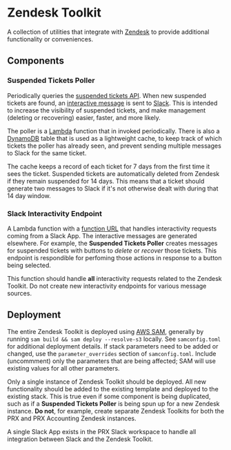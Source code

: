 # Zendesk Toolkit

A collection of utilities that integrate with [Zendesk](https://www.zendesk.com/) to provide additional functionality or conveniences.

## Components

### Suspended Tickets Poller

Periodically queries the [suspended tickets API](https://developer.zendesk.com/api-reference/ticketing/tickets/suspended_tickets/). When new suspended tickets are found, an [interactive message](https://api.slack.com/messaging/interactivity) is sent to [Slack](https://slack.com/). This is intended to increase the visibility of suspended tickets, and make management (deleting or recovering) easier, faster, and more likely.

The poller is a [Lambda](https://aws.amazon.com/lambda/) function that in invoked periodically. There is also a [DynamoDB](https://aws.amazon.com/dynamodb/) table that is used as a lightweight cache, to keep track of which tickets the poller has already seen, and prevent sending multiple messages to Slack for the same ticket.

The cache keeps a record of each ticket for 7 days from the first time it sees the ticket. Suspended tickets are automatically deleted from Zendesk if they remain suspended for 14 days. This means that a ticket should generate two messages to Slack if it's not otherwise dealt with during that 14 day window.

### Slack Interactivity Endpoint

A Lambda function with a [function URL](https://docs.aws.amazon.com/lambda/latest/dg/lambda-urls.html) that handles interactivity requests coming from a Slack App. The interactive messages are generated elsewhere. For example, the **Suspended Tickets Poller** creates messages for suspended tickets with buttons to _delete_ or _recover_ those tickets. This endpoint is respondible for perfoming those actions in response to a button being selected.

This function should handle **all** interactivity requests related to the Zendesk Toolkit. Do not create new interactivity endpoints for various message sources.

## Deployment

The entire Zendesk Toolkit is deployed using [AWS SAM](), generally by running `sam build && sam deploy --resolve-s3` locally. See `samconfig.toml` for additional deployment details. If stack parameters need to be added or changed, use the `parameter_overrides` section of `samconfig.toml`. Include (uncommment) only the parameters that are being affected; SAM will use existing values for all other parameters.

Only a single instance of Zendesk Toolkit should be deployed. All new functionality should be added to the existing template and deployed to the existing stack. This is true even if some component is being duplicated, such as if a **Suspended Tickets Poller** is being spun up for a new Zendesk instance. **Do not**, for example, create separate Zendesk Toolkits for both the PRX and PRX Accounting Zendesk instances.

A single Slack App exists in the PRX Slack workspace to handle all integration between Slack and the Zendesk Toolkit.
